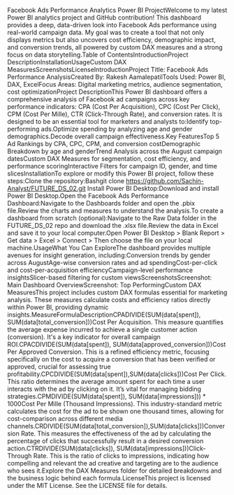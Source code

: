Facebook Ads Performance Analytics Power BI ProjectWelcome to my latest Power BI analytics project and GitHub contribution! This dashboard provides a deep, data-driven look into Facebook Ads performance using real-world campaign data. My goal was to create a tool that not only displays metrics but also uncovers cost efficiency, demographic impact, and conversion trends, all powered by custom DAX measures and a strong focus on data storytelling.Table of ContentsIntroductionProject DescriptionInstallationUsageCustom DAX MeasuresScreenshotsLicenseIntroductionProject Title: Facebook Ads Performance AnalysisCreated By: Rakesh AamalepatilTools Used: Power BI, DAX, ExcelFocus Areas: Digital marketing metrics, audience segmentation, cost optimizationProject DescriptionThis Power BI dashboard offers a comprehensive analysis of Facebook ad campaigns across key performance indicators: CPA (Cost Per Acquisition), CPC (Cost Per Click), CPM (Cost Per Mille), CTR (Click-Through Rate), and conversion rates. It is designed to be an essential tool for marketers and analysts to:Identify top-performing ads.Optimize spending by analyzing age and gender demographics.Decode overall campaign effectiveness.Key FeaturesTop 5 Ad Rankings by CPA, CPC, CPM, and conversion costDemographic Breakdown by age and genderTrend Analysis across the August campaign datesCustom DAX Measures for segmentation, cost efficiency, and performance scoringInteractive Filters for campaign ID, gender, and time slicesInstallationTo explore or modify this Power BI project, follow these steps:Clone the repository:Bashgit clone https://github.com/Sachin-Analyst/FUTURE_DS_02.git
Install Power BI Desktop:Download and install Power BI Desktop.Open the Facebook Ads Performance Dashboard:Navigate to the Dashboards folder and open the .pbix file.Review the charts and measures to understand the analysis.To create a dashboard from scratch (optional):Navigate to the Raw Data folder in the FUTURE_DS_02 repo and download the .xlsx file.Review the data in Excel and save it to your local computer.Open Power BI Desktop > Blank Report > Get data > Excel > Connect > Then choose the file on your local machine.UsageWhat You Can ExploreThe dashboard provides multiple avenues for insight generation, including:Conversion trends by gender across AugustAge-wise conversion rates and ad spendingCost-per-click and cost-per-acquisition efficiencyCampaign-level performance insightsSlicer-based filtering for custom viewsScreenshotsScreenshot: Main Dashboard OverviewScreenshot: Top PerformingCustom DAX MeasuresThis project includes custom DAX formulas essential for marketing analysis. These measures calculate costs and efficiency ratios directly within Power BI, providing dynamic insights.MeasureFormulaDescriptionCPADIVIDE(SUM(data[spent]), SUM(data[total_conversion]))Cost Per Acquisition. This measure quantifies the average expense incurred to achieve a single customer action (conversion). It's a key indicator for overall campaign ROI.CPACDIVIDE(SUM(data[spent]), SUM(data[approved_conversion]))Cost Per Approved Conversion. This is a refined efficiency metric, focusing specifically on the cost to acquire a conversion that has been verified or approved, crucial for assessing true profitability.CPCDIVIDE(SUM(data[spent]),SUM(data[clicks]))Cost Per Click. This ratio determines the average amount spent for each time a user interacts with the ad by clicking on it. It’s vital for managing bidding strategies.CPMDIVIDE(SUM(data[spent]), SUM(data[impressions])) * 1000Cost Per Mille (Thousand Impressions). This industry-standard metric calculates the cost for the ad to be shown one thousand times, allowing for cost-comparison across different media channels.CRDIVIDE(SUM(data[total_conversion]),SUM(data[clicks]))Conversion Rate. This measures the effectiveness of the ad by calculating the percentage of clicks that successfully result in a desired conversion action.CTRDIVIDE(SUM(data[clicks]), SUM(data[impressions]))Click-Through Rate. This is the ratio of clicks to impressions, indicating how compelling and relevant the ad creative and targeting are to the audience who sees it.Explore the DAX Measures folder for detailed breakdowns and the business logic behind each formula.LicenseThis project is licensed under the MIT License. See the LICENSE file for details.
